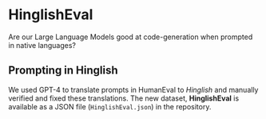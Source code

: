 # HinglishEval
Are our Large Language Models good at code-generation when prompted in native languages?

## Prompting in Hinglish
We used GPT-4 to translate prompts in HumanEval to _Hinglish_ and manually verified and fixed these translations. The new dataset, __HinglishEval__ is available as a JSON file (`HinglishEval.json`) in the repository.

